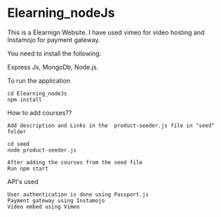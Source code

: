 # Elearning_nodeJs

This is a Elearnign Website.
I have used vimeo for video hosting and Instamojo for payment gateway.


You need to install the following:

  Express Js,
  MongoDb,
  Node.js.

To run the application

    cd Elearning_nodeJs
    npm install

  How to add courses??

    Add description and Links in the  product-seeder.js file in "seed" folder

    cd seed
    node product-seeder.js

    After adding the courses from the seed file 
    Run npm start

  API's used

    User authentication is done using Passport.js
    Payment gateway using Instamojo
    Video embed using Vimeo
